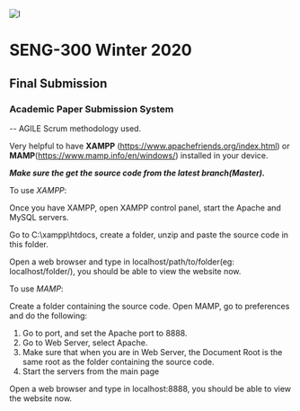 ![l](https://www.engineersrule.com/wp-content/uploads/2015/10/code.jpg)
# SENG-300 Winter 2020
## Final Submission
### Academic Paper Submission System

-- AGILE Scrum methodology used.

Very helpful to have **XAMPP** (https://www.apachefriends.org/index.html) or **MAMP**(https://www.mamp.info/en/windows/) installed in your device. 

**_Make sure the get the source code from the latest branch(Master)._**

To use _XAMPP_:

Once you have XAMPP, open XAMPP control panel, start the Apache and MySQL servers.

Go to C:\xampp\htdocs, create a folder, unzip and paste the source code in this folder.

Open a web browser and type in localhost/path/to/folder(eg: localhost/folder/), you should be able to view the website now.

To use _MAMP_:

Create a folder containing the source code.
Open MAMP, go to preferences and do the following: 
1) Go to port, and set the Apache port to 8888.
2) Go to Web Server, select Apache.
3) Make sure that when you are in Web Server, the Document Root is the same root as the folder containing the source code.
4) Start the servers from the main page

Open a web browser and type in localhost:8888, you should be able to view the website now.
